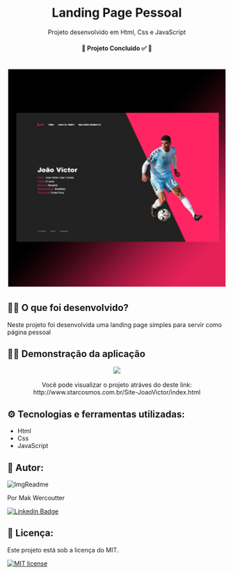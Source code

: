 <h1 align="center"> Landing Page Pessoal  </h1>
<p align="center">Projeto desenvolvido em Html, Css e JavaScript</p>
<h4 align="center">🚧  Projeto Concluido ✅  🚧</h4>
<h1 align="center">
<img width="500" height="auto" alt="ImgReadme" title="ImgReadme"  src="https://github.com/makwfs/Site-JoaoVictor/blob/main/imagens/Port.jpg" >
</h1>



<h2> 👨‍💻  O que foi desenvolvido?</h2>
<p> Neste projeto foi desenvolvida uma landing
    page simples para servir como página pessoal </p>

<h2>👨‍🏫 Demonstração da aplicação</h2>

<p align="center">
<img  src="#" >
</p>
<p align="center">
Você pode visualizar o projeto atráves do deste link:<br>
 http://www.starcosmos.com.br/Site-JoaoVictor/index.html</p>

<h2>⚙️ Tecnologias e ferramentas utilizadas: </h2>

- Html
- Css
- JavaScript

<h2>👨 Autor: </h2>
<img width="150" height="150" alt="ImgReadme" title="ImgReadme"  src="https://github.com/makwfs.png" >

<p>Por Mak Wercoutter 

[![Linkedin Badge](https://img.shields.io/badge/-LinkedIn-blue?style=flat-square&logo=Linkedin&logoColor=white&link=https://www.linkedin.com/in/fagnerpsantos/)](https://www.linkedin.com/in/mak-wercoutter-025b401a2/)
</p>

<h2>📝 Licença:</h2>
<p> Este projeto está sob a licença do MIT.</p>

[![MIT license](https://img.shields.io/badge/License-MIT-blue.svg)](https://lbesson.mit-license.org/)
